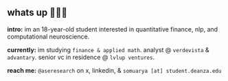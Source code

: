 ## whats up 🙋🏽‍♂️

**intro:** im an 18-year-old student interested in quantitative finance, nlp, and computational neuroscience.

**currently:** im studying `finance & applied math`. analyst @ `verdevista` & `advantary`. senior vc in residence @ `lvlup ventures`.

**reach me:** `@aseresearch` on x, linkedin, & `somuarya [at] student.deanza.edu`
